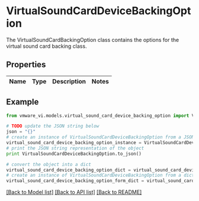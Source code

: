 # VirtualSoundCardDeviceBackingOption

The VirtualSoundCardBackingOption class contains the options for the virtual sound card backing class. 

## Properties
Name | Type | Description | Notes
------------ | ------------- | ------------- | -------------

## Example

```python
from vmware_vi.models.virtual_sound_card_device_backing_option import VirtualSoundCardDeviceBackingOption

# TODO update the JSON string below
json = "{}"
# create an instance of VirtualSoundCardDeviceBackingOption from a JSON string
virtual_sound_card_device_backing_option_instance = VirtualSoundCardDeviceBackingOption.from_json(json)
# print the JSON string representation of the object
print VirtualSoundCardDeviceBackingOption.to_json()

# convert the object into a dict
virtual_sound_card_device_backing_option_dict = virtual_sound_card_device_backing_option_instance.to_dict()
# create an instance of VirtualSoundCardDeviceBackingOption from a dict
virtual_sound_card_device_backing_option_form_dict = virtual_sound_card_device_backing_option.from_dict(virtual_sound_card_device_backing_option_dict)
```
[[Back to Model list]](../README.md#documentation-for-models) [[Back to API list]](../README.md#documentation-for-api-endpoints) [[Back to README]](../README.md)



